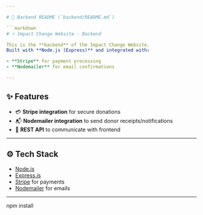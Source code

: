 ```yaml
---

# 📄 Backend README (`backend/README.md`)

```markdown
# ⚡ Impact Change Website - Backend

This is the **backend** of the Impact Change Website.  
Built with **Node.js (Express)** and integrated with:  

- **Stripe** for payment processing  
- **Nodemailer** for email confirmations  

---
```


## ✨ Features

- 💳 **Stripe integration** for secure donations
- 📬 **Nodemailer integration** to send donor receipts/notifications
- 🔗 **REST API** to communicate with frontend

---

## ⚙️ Tech Stack

- [Node.js](https://nodejs.org/)
- [Express.js](https://expressjs.com/)
- [Stripe](https://stripe.com/) for payments
- [Nodemailer](https://nodemailer.com/) for emails

---

npm install
